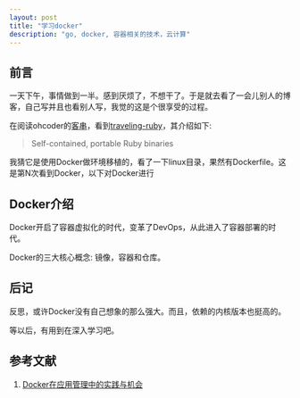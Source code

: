 ```yaml
---
layout: post
title: "学习docker"
description: "go, docker, 容器相关的技术，云计算"
---
```


## 前言

一天下午，事情做到一半。感到厌烦了，不想干了。于是就去看了一会儿别人的博客，自己写并且也看别人写，我觉的这是个很享受的过程。

在阅读ohcoder的[客串](http://ohcoder.com/blog/2014/12/21/diary/)，看到[traveling-ruby](https://github.com/phusion/traveling-ruby)，其介绍如下: 

> Self-contained, portable Ruby binaries

我猜它是使用Docker做环境移植的，看了一下linux目录，果然有Dockerfile。这是第N次看到Docker，以下对Docker进行

## Docker介绍

Docker开启了容器虚拟化的时代，变革了DevOps，从此进入了容器部署的时代。

Docker的三大核心概念: 镜像，容器和仓库。



## 后记

反思，或许Docker没有自己想象的那么强大。而且，依赖的内核版本也挺高的。

等以后，有用到在深入学习吧。

## 参考文献

1. [Docker在应用管理中的实践与机会](http://www.infoq.com/cn/presentations/practice-and-opportunity-of-docker-in-the-app-management)
